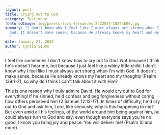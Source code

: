 ```yaml
---
layout: post
title: Crying out to God
category: Testimony
featuredImage: img/pexels-luis-fernandes-2422854-1024x680.jpg
summary: "I don't know why I feel like I must always act strong when I'm with
  God. It doesn't make sense, because He already knows my heart and my thoughts
  "
date: January 21, 2020
author: Cyntia Seumo
---
```

<p>
I feel like sometimes I don't know how to cry out to God. Not because I think he's doesn't hear me, but because I just feel like a whiny little child. I don't know why I feel like I must always act strong when I'm with God. It doesn't make sense, because He already knows my heart and my thoughts (<a>Psalm 139:1-2</a>), so why do I think I can't talk about it with Him?
</p>
<p>
This is one reason why I truly admire David. He would cry out to God for everything! If he sinned, he'd confess and beg forgiveness without caring how others perceived him (<a>2 Samuel 12:13-17</a>). In times of difficulty, he'd cry out to God and ask him, Lord, like seriously, why is this happening to me? But even amid all his feelings, of the world around him being against him, he could always turn to God and say, even though everyone says you're no good, I know you bring joy and peace. You will deliver me! (Psalm 10 and more)
</p>